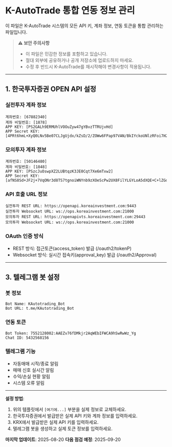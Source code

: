 # K-AutoTrade 통합 연동 정보 관리

이 파일은 K-AutoTrade 시스템의 모든 API 키, 계좌 정보, 연동 토큰을 통합 관리하는 파일입니다.

> **⚠️ 보안 주의사항**
> - 이 파일은 민감한 정보를 포함하고 있습니다.
> - 절대 외부에 공유하거나 공개 저장소에 업로드하지 마세요.
> - 수정 후 반드시 K-AutoTrade를 재시작해야 변경사항이 적용됩니다.

---

## 1. 한국투자증권 OPEN API 설정

### 실전투자 계좌 정보
```
계좌번호: [67882340]
계좌 비밀번호: [1878]
APP KEY: [PS2GALh9ERMUhlVOOuZyw47gYBvzTTRUjvHd]
APP Secret KEY: [4PRt6hmL+XyQ0LNv5Be07CLJgUjdx/kZsD/2/ZOWw6FPap97VAN/BkIYckoUNlzRFoi7H264iNmJY4v4PsjYwv812EyOwoaXnFDhN0dh8Xyl5t9vl8gElkciMnU6acN2/dHgCYVIMRqVkY/HkL/MILaTG/sL5mEv7LC8ugiaLRm1T6QbL1E=]
```

### 모의투자 계좌 정보
```
계좌번호: [50146480]
계좌 비밀번호: [1848]
APP KEY: [PSzcJuOswpXZ2LUBtqzK3JE0Cqt7Xe6mTxw2]
APP Secret KEY: [afNS8Sd+JF2j+7VqONr3d8TS7tgnoiWNYnb9zXOeScPw2UX8FilYLGYLoA5dXQE+C+lZGdVShWb9Hb1cC2akSYCRRGux7cwot8By+PQybmOqMqpwyj6MrG8JioGtsw8ijzJN0FSL8fIwnp6Cr8me8FxcIqC4g/X+AbEZE5ozSzTsFj4nNOs=]
```

### API 호출 URL 정보
```
실전투자 REST URL: https://openapi.koreainvestment.com:9443
실전투자 Websocket URL: ws://ops.koreainvestment.com:21000
모의투자 REST URL: https://openapivts.koreainvestment.com:29443  
모의투자 Websocket URL: ws://ops.koreainvestment.com:21000
```

### OAuth 인증 방식
- REST 방식: 접근토큰(access_token) 발급 (/oauth2/tokenP)
- Websocket 방식: 실시간 접속키(approval_key) 발급 (/oauth2/Approval)


---

## 3. 텔레그램 봇 설정

### 봇 정보
```
Bot Name: KAutotrading_Bot
Bot URL: t.me/KAutotrading_Bot
```

### 연동 토큰
```
Bot Token: 7552128002:AAEZv76fDMkjr2AqWEbIFWCA9hSwRwWz_Yg
Chat ID: 5432568156
```

### 텔레그램 기능
- 자동매매 시작/종료 알림
- 매매 신호 실시간 알림
- 수익/손실 현황 알림
- 시스템 오류 알림

---

**설정 방법**:
1. 위의 템플릿에서 `[여기에...]` 부분을 실제 정보로 교체하세요.
2. 한국투자증권에서 발급받은 실제 API 키와 계좌 정보를 입력하세요.
3. KRX에서 발급받은 실제 API 키를 입력하세요.
4. 텔레그램 봇을 생성하고 실제 토큰 정보를 입력하세요.

**마지막 업데이트**: 2025-08-20
**다음 점검 예정**: 2025-09-20